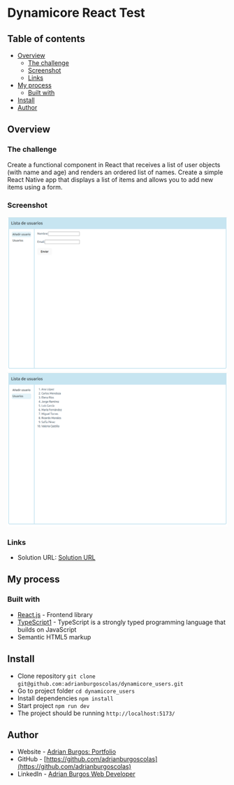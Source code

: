 # Dynamicore React Test

## Table of contents

- [Overview](#overview)
  - [The challenge](#the-challenge)
  - [Screenshot](#screenshot)
  - [Links](#links)
- [My process](#my-process)
  - [Built with](#built-with)
- [Install](#install)
- [Author](#author)

## Overview

### The challenge

Create a functional component in React that receives a list of user objects (with name and age) and renders an ordered list of names.
Create a simple React Native app that displays a list of items and allows you to add new items using a form.

### Screenshot

![](./screenshot1.png)
![](./screenshot2.png)

### Links

- Solution URL: [Solution URL](https://github.com/adrianburgoscolas/dynamicore_users)

## My process

### Built with

- [React.js](https://react.dev/) - Frontend library
- [TypeScript1](https://www.typescriptlang.org/) - TypeScript is a strongly typed programming language that builds on JavaScript
- Semantic HTML5 markup

## Install

- Clone repository `git clone git@github.com:adrianburgoscolas/dynamicore_users.git`
- Go to project folder `cd dynamicore_users`
- Install dependencies `npm install`
- Start project `npm run dev`
- The project should be running `http://localhost:5173/`


## Author

- Website - [Adrian Burgos: Portfolio](https://adrianburgoscolas.github.io/portfolio/)
- GitHub - [https://github.com/adrianburgoscolas](https://github.com/adrianburgoscolas)
- LinkedIn - [Adrian Burgos Web Developer](https://www.linkedin.com/in/adrian-burgos-1776a6144/)
